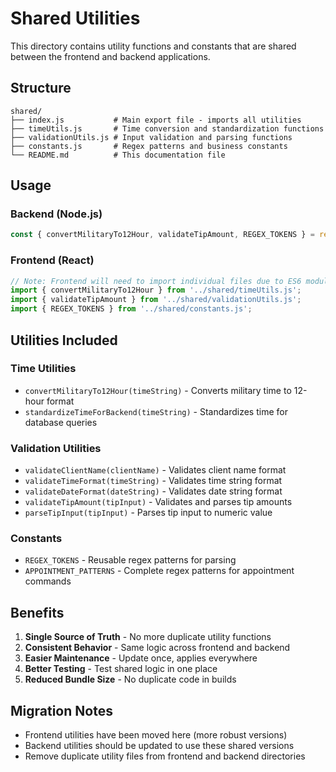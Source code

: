 # Shared Utilities

This directory contains utility functions and constants that are shared between the frontend and backend applications.

## Structure

```
shared/
├── index.js           # Main export file - imports all utilities
├── timeUtils.js       # Time conversion and standardization functions
├── validationUtils.js # Input validation and parsing functions
├── constants.js       # Regex patterns and business constants
└── README.md          # This documentation file
```

## Usage

### Backend (Node.js)
```javascript
const { convertMilitaryTo12Hour, validateTipAmount, REGEX_TOKENS } = require('../shared');
```

### Frontend (React)
```javascript
// Note: Frontend will need to import individual files due to ES6 modules
import { convertMilitaryTo12Hour } from '../shared/timeUtils.js';
import { validateTipAmount } from '../shared/validationUtils.js';
import { REGEX_TOKENS } from '../shared/constants.js';
```

## Utilities Included

### Time Utilities
- `convertMilitaryTo12Hour(timeString)` - Converts military time to 12-hour format
- `standardizeTimeForBackend(timeString)` - Standardizes time for database queries

### Validation Utilities
- `validateClientName(clientName)` - Validates client name format
- `validateTimeFormat(timeString)` - Validates time string format
- `validateDateFormat(dateString)` - Validates date string format
- `validateTipAmount(tipInput)` - Validates and parses tip amounts
- `parseTipInput(tipInput)` - Parses tip input to numeric value

### Constants
- `REGEX_TOKENS` - Reusable regex patterns for parsing
- `APPOINTMENT_PATTERNS` - Complete regex patterns for appointment commands

## Benefits

1. **Single Source of Truth** - No more duplicate utility functions
2. **Consistent Behavior** - Same logic across frontend and backend
3. **Easier Maintenance** - Update once, applies everywhere
4. **Better Testing** - Test shared logic in one place
5. **Reduced Bundle Size** - No duplicate code in builds

## Migration Notes

- Frontend utilities have been moved here (more robust versions)
- Backend utilities should be updated to use these shared versions
- Remove duplicate utility files from frontend and backend directories
